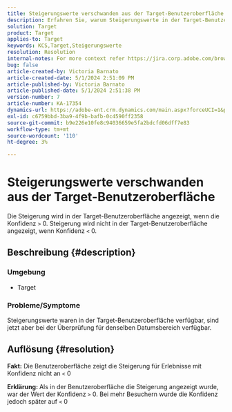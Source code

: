 ```yaml
---
title: Steigerungswerte verschwanden aus der Target-Benutzeroberfläche
description: Erfahren Sie, warum Steigerungswerte in der Target-Benutzeroberfläche nicht mehr angezeigt werden.
solution: Target
product: Target
applies-to: Target
keywords: KCS,Target,Steigerungswerte
resolution: Resolution
internal-notes: For more context refer https://jira.corp.adobe.com/browse/TGT-41844
bug: false
article-created-by: Victoria Barnato
article-created-date: 5/1/2024 2:51:09 PM
article-published-by: Victoria Barnato
article-published-date: 5/1/2024 2:51:38 PM
version-number: 7
article-number: KA-17354
dynamics-url: https://adobe-ent.crm.dynamics.com/main.aspx?forceUCI=1&pagetype=entityrecord&etn=knowledgearticle&id=303cf238-ca07-ef11-9f89-6045bd06eea5
exl-id: c6759bbd-3ba9-4f9b-bafb-0c4590ff2358
source-git-commit: b9e226e10fe8c94036659e5fa2bdcfd06dff7e83
workflow-type: tm+mt
source-wordcount: '110'
ht-degree: 3%

---
```


# Steigerungswerte verschwanden aus der Target-Benutzeroberfläche


Die Steigerung wird in der Target-Benutzeroberfläche angezeigt, wenn die Konfidenz `>`  0. Steigerung wird nicht in der Target-Benutzeroberfläche angezeigt, wenn Konfidenz `<`  0.

## Beschreibung {#description}


### <b>Umgebung</b>

- Target


### <b>Probleme/Symptome</b>

Steigerungswerte waren in der Target-Benutzeroberfläche verfügbar, sind jetzt aber bei der Überprüfung für denselben Datumsbereich verfügbar.


## Auflösung {#resolution}




<b>Fakt:</b> Die Benutzeroberfläche zeigt die Steigerung für Erlebnisse mit Konfidenz nicht an `<`  0



<b>Erklärung: </b>Als in der Benutzeroberfläche die Steigerung angezeigt wurde, war der Wert der Konfidenz `>`  0. Bei mehr Besuchern wurde die Konfidenz jedoch später auf `<`  0
